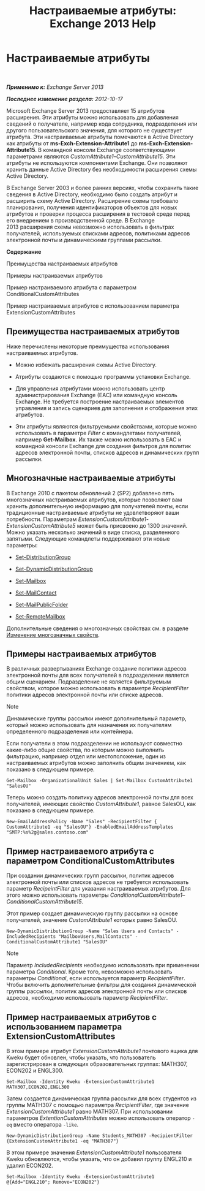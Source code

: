 ﻿---
title: 'Настраиваемые атрибуты: Exchange 2013 Help'
TOCTitle: Настраиваемые атрибуты
ms:assetid: 2b043878-0b34-4563-a9c2-28a9efa7447e
ms:mtpsurl: https://technet.microsoft.com/ru-ru/library/Ee423541(v=EXCHG.150)
ms:contentKeyID: 50487701
ms.date: 04/30/2018
mtps_version: v=EXCHG.150
ms.translationtype: HT
---

# Настраиваемые атрибуты

 

_**Применимо к:** Exchange Server 2013_

_**Последнее изменение раздела:** 2012-10-17_

Microsoft Exchange Server 2013 предоставляет 15 атрибутов расширения. Эти атрибуты можно использовать для добавления сведений о получателе, например кода сотрудника, подразделения или другого пользовательского значения, для которого не существует атрибута. Эти настраиваемые атрибуты помечаются в Active Directory как атрибуты от **ms-Exch-Extension-Attribute1** до **ms-Exch-Extension-Attribute15**. В командной консоли Exchange соответствующими параметрами являются *CustomAttribute1*–*CustomAttribute15*. Эти атрибуты не используются компонентами Exchange. Они позволяют хранить данные Active Directory без необходимости расширения схемы Active Directory.

В Exchange Server 2003 и более ранних версиях, чтобы сохранить такие сведения в Active Directory, необходимо было создать атрибут и расширить схему Active Directory. Расширение схемы требовало планирования, получения идентификаторов объектов для новых атрибутов и проверки процесса расширения в тестовой среде перед его внедрением в производственной среде. В Exchange 2013 расширения схемы невозможно использовать в фильтрах получателей, используемых списками адресов, политиками адресов электронной почты и динамическими группами рассылки.

**Содержание**

Преимущества настраиваемых атрибутов

Примеры настраиваемых атрибутов

Пример настраиваемого атрибута с параметром ConditionalCustomAttributes

Пример настраиваемых атрибутов с использованием параметра ExtensionCustomAttributes

## Преимущества настраиваемых атрибутов

Ниже перечислены некоторые преимущества использования настраиваемых атрибутов.

  - Можно избежать расширения схемы Active Directory.

  - Атрибуты создаются с помощью программы установки Exchange.

  - Для управления атрибутами можно использовать центр администрирования Exchange (EAC) или командную консоль Exchange. Не требуется построение настраиваемых элементов управления и запись сценариев для заполнения и отображения этих атрибутов.

  - Эти атрибуты являются фильтруемыми свойствами, которые можно использовать в параметре *Filter* с командлетами получателей, например **Get-Mailbox**. Их также можно использовать в EAC и командной консоли Exchange для создания фильтров для политик адресов электронной почты, списков адресов и динамических групп рассылки.

## Многозначные настраиваемые атрибуты

В Exchange 2010 с пакетом обновлений 2 (SP2) добавлено пять многозначных настраиваемых атрибутов, которые позволяют вам хранить дополнительную информацию для получателей почты, если традиционные настраиваемые атрибуты не удовлетворяют ваши потребности. Параметрам *ExtensionCustomAttribute1*-*ExtensionCustomAttribute5* может быть присвоено до 1300 значений. Можно указать несколько значений в виде списка, разделенного запятыми. Следующие командлеты поддерживают эти новые параметры:

  - [Set-DistributionGroup](https://technet.microsoft.com/ru-ru/library/bb124955\(v=exchg.150\))

  - [Set-DynamicDistributionGroup](https://technet.microsoft.com/ru-ru/library/bb123796\(v=exchg.150\))

  - [Set-Mailbox](https://technet.microsoft.com/ru-ru/library/bb123981\(v=exchg.150\))

  - [Set-MailContact](https://technet.microsoft.com/ru-ru/library/aa995950\(v=exchg.150\))

  - [Set-MailPublicFolder](https://technet.microsoft.com/ru-ru/library/bb123707\(v=exchg.150\))

  - [Set-RemoteMailbox](https://technet.microsoft.com/ru-ru/library/ff607302\(v=exchg.150\))

Дополнительные сведения о многозначных свойствах см. в разделе [Изменение многозначных свойств](modifying-multivalued-properties-exchange-2013-help.md).

## Примеры настраиваемых атрибутов

В различных развертываниях Exchange создание политики адресов электронной почты для всех получателей в подразделении является общим сценарием. Подразделение не является фильтруемым свойством, которое можно использовать в параметре *RecipientFilter* политики адресов электронной почты или списке адресов.

> [!NOTE]  
> Динамические группы рассылки имеют дополнительный параметр, который можно использовать для назначения их получателям определенного подразделения или контейнера.


Если получатели в этом подразделении не используют совместно какие-либо общие свойства, по которым можно выполнить фильтрацию, например отдел или местоположение, один из настраиваемых атрибутов можно заполнить общим значением, как показано в следующем примере.

    Get-Mailbox -OrganizationalUnit Sales | Set-Mailbox CustomAttribute1 "SalesOU"

Теперь можно создать политику адресов электронной почты для всех получателей, имеющих свойство *CustomAttribute1*, равное SalesOU, как показано в следующем примере.

    New-EmailAddressPolicy -Name "Sales" -RecipientFilter { CustomAttribute1 -eq "SalesOU"} -EnabledEmailAddressTemplates "SMTP:%s%2g@sales.contoso.com"

## Пример настраиваемого атрибута с параметром ConditionalCustomAttributes

При создании динамических групп рассылки, политик адресов электронной почты или списков адресов не требуется использовать параметр *RecipeintFilter* для указания настраиваемых атрибутов. Для этого можно использовать параметры *ConditionalCustomAttribute1*–*ConditionalCustomAttribute15*.

Этот пример создает динамическую группу рассылки на основе получателей, значение *CustomAttribute1* которых равно SalesOU.

    New-DynamicDistributionGroup -Name "Sales Users and Contacts" -IncludedRecipients "MailboxUsers,MailContacts" -ConditionalCustomAttribute1 "SalesOU"

> [!NOTE]  
> Параметр <em>IncludedRecipients</em> необходимо использовать при применении параметра <em>Conditional</em>. Кроме того, невозможно использовать параметры <em>Conditional</em>, если используется параметр <em>RecipientFilter</em>. Чтобы включить дополнительные фильтры для создания динамической группы рассылки, политик адресов электронной почты или списков адресов, необходимо использовать параметр <em>RecipientFilter</em>.


## Пример настраиваемых атрибутов с использованием параметра ExtensionCustomAttributes

В этом примере атрибут *ExtensionCustomAttribute1* почтового ящика для Kweku будет обновлен, чтобы указать, что пользователь зарегистрирован в следующих образовательных группах: MATH307, ECON202 и ENGL300.

    Set-Mailbox -Identity Kweku -ExtensionCustomAttribute1 MATH307,ECON202,ENGL300

Затем создается динамическая группа рассылки для всех студентов из группы MATH307 с помощью параметра *RecipientFilter*, где значение *ExtensionCustomAttribute1* равно MATH307. При использовании параметров *ExtentionCustomAttributes* можно использовать оператор `-eq` вместо оператора `-like`.

    New-DynamicDistributionGroup -Name Students_MATH307 -RecipientFilter {ExtensionCustomAttribute1 -eq "MATH307"}

В этом примере значения *ExtensionCustomAttribute1* пользователя Kweku обновляются, чтобы указать, что он добавил группу ENGL210 и удалил ECON202.

    Set-Mailbox -Identity Kweku -ExtensionCustomAttribute1 @{Add="ENGL210"; Remove="ECON202"}

